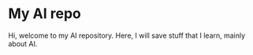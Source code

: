 # My AI repo

Hi, welcome to my AI repository. Here, I will save stuff that I learn, mainly about AI.